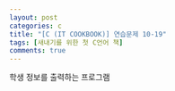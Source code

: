 ```yaml
---
layout: post
categories: c
title: "[C (IT COOKBOOK)] 연습문제 10-19"
tags: [새내기를 위한 첫 C언어 책]
comments: true
---
```


학생 정보를 출력하는 프로그램

<script src="https://gist.github.com/Junhyeon2/f03a2d3e81b6ed7a978358b7ad9e6949.js"></script>
